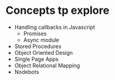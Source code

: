 # Concepts tp explore

* Handling callbacks in Javascript
    * Promises
    * Async module
* Stored Procedures
* Object Oriented Design
* Single Page Apps
* Object Relational Mapping
* Nodebots

